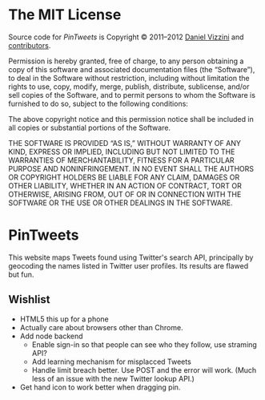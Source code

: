 # The MIT License

Source code for _PinTweets_ is Copyright © 2011–2012 [Daniel Vizzini](mailto:dvizzini@pintweets.com) and [contributors](http://github.com/dvizzini/PinTweets/contributors "PinTweets contributors at GitHub").

Permission is hereby granted, free of charge, to any person obtaining a copy of this software and associated documentation files (the “Software”), to deal in the Software without restriction, including without limitation the rights to use, copy, modify, merge, publish, distribute, sublicense, and/or sell copies of the Software, and to permit persons to whom the Software is furnished to do so, subject to the following conditions:

The above copyright notice and this permission notice shall be included in all copies or substantial portions of the Software.

THE SOFTWARE IS PROVIDED “AS IS,” WITHOUT WARRANTY OF ANY KIND, EXPRESS OR IMPLIED, INCLUDING BUT NOT LIMITED TO THE WARRANTIES OF MERCHANTABILITY, FITNESS FOR A PARTICULAR PURPOSE AND NONINFRINGEMENT. IN NO EVENT SHALL THE AUTHORS OR COPYRIGHT HOLDERS BE LIABLE FOR ANY CLAIM, DAMAGES OR OTHER LIABILITY, WHETHER IN AN ACTION OF CONTRACT, TORT OR OTHERWISE, ARISING FROM, OUT OF OR IN CONNECTION WITH THE SOFTWARE OR THE USE OR OTHER DEALINGS IN THE SOFTWARE.

PinTweets
=========
This website maps Tweets found using Twitter's search API, principally by geocoding the names listed in Twitter user profiles. Its results are flawed but fun.

Wishlist
--------
* HTML5 this up for a phone
* Actually care about browsers other than Chrome.
* Add node backend
	* Enable sign-in so that people can see who they follow, use straming API?
	* Add learning mechanism for misplacced Tweets
	* Handle limit breach better. Use POST and the error will work. (Much less of an issue with the new Twitter lookup API.)
* Get hand icon to work better when dragging pin.

